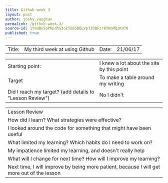 ```yaml
---
title: Github week 3
layout: post
author: joshy.vaughan
permalink: /github-week-3/
source-id: 1tmUBoSoPKpdhS3oITG05BQLVp7JD0Fzr8YKbMQzK970
published: true
---
```

<table>
  <tr>
    <td>Title:  </td>
    <td>My third week at using Github </td>
    <td> Date:  </td>
    <td>21/06/17</td>
  </tr>
</table>


<table>
  <tr>
    <td>Starting point:</td>
    <td>I knew a lot about the site by this point</td>
  </tr>
  <tr>
    <td>Target</td>
    <td>To make a table around my writing</td>
  </tr>
  <tr>
    <td>Did I reach my target? 
(add details to "Lesson Review")</td>
    <td>No I didn't</td>
  </tr>
</table>


<table>
  <tr>
    <td>Lesson Review</td>
  </tr>
  <tr>
    <td>How did I learn? What strategies were effective? </td>
  </tr>
  <tr>
    <td>I looked around the code for something that might have been useful</td>
  </tr>
  <tr>
    <td>What limited my learning? Which habits do I need to work on? </td>
  </tr>
  <tr>
    <td>My impatience limited my learning, and doesn't really help</td>
  </tr>
  <tr>
    <td>What will I change for next time? How will I improve my learning?</td>
  </tr>
  <tr>
    <td> Next time, I will improve by being more patient, because I will get more out of the lesson</td>
  </tr>
</table>


